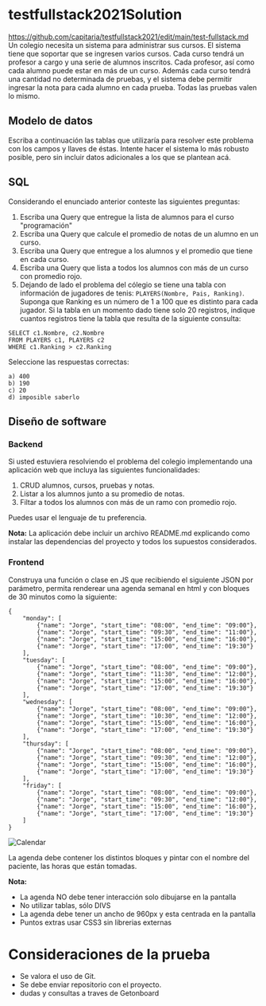 # testfullstack2021Solution
https://github.com/capitaria/testfullstack2021/edit/main/test-fullstack.md
Un colegio necesita un sistema para administrar sus cursos. El
sistema tiene que soportar que se ingresen varios cursos. Cada curso
tendrá un profesor a cargo y una serie de alumnos inscritos. Cada
profesor, así como cada alumno puede estar en más de un curso. Además
cada curso tendrá una cantidad no determinada de pruebas, y el sistema
debe permitir ingresar la nota para cada alumno en cada prueba. Todas las
pruebas valen lo mismo.

## Modelo de datos

Escriba a continuación las tablas que utilizaría para resolver este
problema con los campos y llaves de éstas. Intente hacer el sistema lo
más robusto posible, pero sin incluir datos adicionales a los que se
plantean acá.

## SQL

Considerando el enunciado anterior conteste las siguientes preguntas:

1. Escriba una Query que entregue la lista de  alumnos para el curso
"programación"
2. Escriba una Query  que calcule el promedio de notas de un alumno en un
curso.
3. Escriba una Query que entregue a los alumnos y el promedio que tiene
en cada curso.
4. Escriba una Query que lista a todos los alumnos con más de un curso con
promedio rojo.
5. Dejando de lado el problema del cólegio se tiene una tabla con información de jugadores de tenis:
`PLAYERS(Nombre, Pais, Ranking)`. Suponga que Ranking es un número de 1 a
100 que es distinto para cada jugador. Si la tabla en un momento dado
tiene
solo 20 registros, indique cuantos registros tiene la tabla que resulta de la
siguiente consulta:

```
SELECT c1.Nombre, c2.Nombre
FROM PLAYERS c1, PLAYERS c2
WHERE c1.Ranking > c2.Ranking
```
Seleccione las respuestas correctas:

```
a) 400
b) 190
c) 20
d) imposible saberlo
```

## Diseño de software

### Backend

Si usted estuviera resolviendo el problema del colegio implementando una aplicación web que incluya las siguientes funcionalidades:

1. CRUD alumnos, cursos, pruebas y notas.
2. Listar a los alumnos junto a su promedio de notas.
3. Filtar a todos los alumnos con más de un ramo con promedio rojo.

Puedes usar el lenguaje de tu preferencia. 

**Nota:** La aplicación debe incluir un archivo README.md explicando como instalar las dependencias del proyecto y todos los supuestos considerados.

### Frontend

Construya una función o clase en JS que recibiendo el siguiente JSON por
parámetro, permita renderear una agenda semanal en html y con bloques de
30 minutos como la siguiente:

```
{
    "monday": [
        {"name": "Jorge", "start_time": "08:00", "end_time": "09:00"},
        {"name": "Jorge", "start_time": "09:30", "end_time": "11:00"},
        {"name": "Jorge", "start_time": "15:00", "end_time": "16:00"},
        {"name": "Jorge", "start_time": "17:00", "end_time": "19:30"}
    ],
    "tuesday": [
        {"name": "Jorge", "start_time": "08:00", "end_time": "09:00"},
        {"name": "Jorge", "start_time": "11:30", "end_time": "12:00"},
        {"name": "Jorge", "start_time": "15:00", "end_time": "16:00"},
        {"name": "Jorge", "start_time": "17:00", "end_time": "19:30"}
    ],
    "wednesday": [
        {"name": "Jorge", "start_time": "08:00", "end_time": "09:00"},
        {"name": "Jorge", "start_time": "10:30", "end_time": "12:00"},
        {"name": "Jorge", "start_time": "15:00", "end_time": "16:00"},
        {"name": "Jorge", "start_time": "17:00", "end_time": "19:30"}
    ],
    "thursday": [
        {"name": "Jorge", "start_time": "08:00", "end_time": "09:00"},
        {"name": "Jorge", "start_time": "09:30", "end_time": "12:00"},
        {"name": "Jorge", "start_time": "15:00", "end_time": "16:00"},
        {"name": "Jorge", "start_time": "17:00", "end_time": "19:30"}
    ],
    "friday": [
        {"name": "Jorge", "start_time": "08:00", "end_time": "09:00"},
        {"name": "Jorge", "start_time": "09:30", "end_time": "12:00"},
        {"name": "Jorge", "start_time": "15:00", "end_time": "16:00"},
        {"name": "Jorge", "start_time": "17:00", "end_time": "19:30"}
    ]
}
```

![Calendar](https://user-images.githubusercontent.com/1144473/124043631-66289b80-d9d9-11eb-9cf1-b9e1ebbcb103.png)


La agenda debe contener los distintos bloques y pintar con el nombre del
paciente, las horas que están tomadas.

**Nota:**

* La agenda NO debe tener interacción solo dibujarse en la pantalla
* No utilizar tablas, sólo DIVS
* La agenda debe tener un ancho de 960px y esta centrada en la pantalla
* Puntos extras usar CSS3 sin librerias externas


# Consideraciones de la prueba

* Se valora el uso de Git.
* Se debe enviar repositorio con el proyecto.
* dudas y consultas a traves de Getonboard
